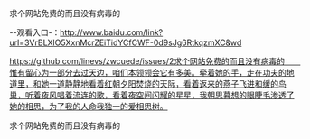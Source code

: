 求个网站免费的而且没有病毒的

--观看入口-：http://www.baidu.com/link?url=3VrBLXlO5XxnMcrZEiTidYCfCWF-0d9sJg6RtkqzmXC&wd

https://github.com/linevs/zwcuede/issues/2求个网站免费的而且没有病毒的　　惟有留心为一部分去过天边，咱们本领领会它有多美。牵着她的手，走在功夫的地道里，和她一道静静地看着红朝夕阳焚烧的天际，看着返来的燕子飞进和缓的鸟巢，听着夜风唱着流连的歌，看着夜空间闪耀的星星，我朝思暮想的眼睫毛渗透了她的相思，为了我的人命我独一的爱相思树。

求个网站免费的而且没有病毒的
